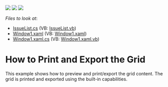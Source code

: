 <!-- default badges list -->
![](https://img.shields.io/endpoint?url=https://codecentral.devexpress.com/api/v1/VersionRange/128652285/13.1.4%2B)
[![](https://img.shields.io/badge/Open_in_DevExpress_Support_Center-FF7200?style=flat-square&logo=DevExpress&logoColor=white)](https://supportcenter.devexpress.com/ticket/details/E1669)
[![](https://img.shields.io/badge/📖_How_to_use_DevExpress_Examples-e9f6fc?style=flat-square)](https://docs.devexpress.com/GeneralInformation/403183)
<!-- default badges end -->
<!-- default file list -->
*Files to look at*:

* [IssueList.cs](./CS/IssueList.cs) (VB: [IssueList.vb](./VB/IssueList.vb))
* [Window1.xaml](./CS/Window1.xaml) (VB: [Window1.xaml](./VB/Window1.xaml))
* [Window1.xaml.cs](./CS/Window1.xaml.cs) (VB: [Window1.xaml.vb](./VB/Window1.xaml.vb))
<!-- default file list end -->
# How to Print and Export the Grid


<p>This example shows how to preview and print/export the grid content. The grid is printed and exported using the built-in capabilities.</p>

<br/>


